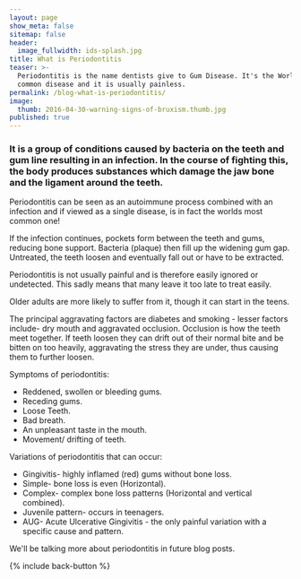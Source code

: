 ```yaml
---
layout: page
show_meta: false
sitemap: false
header:
  image_fullwidth: ids-splash.jpg
title: What is Periodontitis
teaser: >-
  Periodontitis is the name dentists give to Gum Disease. It's the World's most
  common disease and it is usually painless.
permalink: /blog-what-is-periodontitis/
image:
  thumb: 2016-04-30-warning-signs-of-bruxism.thumb.jpg
published: true
---
```



### It is a group of conditions caused by bacteria on the teeth and gum line resulting in an infection. In the course of fighting this, the body produces substances which damage the jaw bone and the ligament around the teeth.

Periodontitis can be seen as an autoimmune process combined with an infection and if viewed as a single disease, is in fact the worlds most common one!

If the infection continues, pockets form between the teeth and gums, reducing bone support. Bacteria (plaque) then fill up the widening gum gap. Untreated, the teeth loosen and eventually fall out or have to be extracted.

Periodontitis is not usually painful and is therefore easily ignored or undetected. This sadly means that many leave it too late to treat easily.

Older adults are more likely to suffer from it, though it can start in the teens.

The principal aggravating factors are diabetes and smoking - lesser factors include- dry mouth and aggravated occlusion. Occlusion is how the teeth meet together. If teeth loosen they can drift out of their normal bite and be bitten on too heavily, aggravating the stress they are under, thus causing them to further loosen.

Symptoms of periodontitis:

+ Reddened, swollen or bleeding gums.
+ Receding gums.
+ Loose Teeth.
+ Bad breath.
+ An unpleasant taste in the mouth.
+ Movement/ drifting of teeth.

Variations of periodontitis that can occur:

+ Gingivitis- highly inflamed (red) gums without bone loss.
+ Simple- bone loss is even (Horizontal).
+ Complex- complex bone loss patterns (Horizontal and vertical combined).
+ Juvenile pattern- occurs in teenagers.
+ AUG- Acute Ulcerative Gingivitis - the only painful variation with a specific cause and pattern.

We'll be talking more about periodontitis in future blog posts.

  {% include back-button %}
